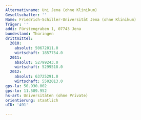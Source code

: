 ```yaml
---
Alternativname: Uni Jena (ohne Klinikum)
Gesellschafter: ''
Name: Friedrich-Schiller-Universität Jena (ohne Klinikum)
Träger: ''
addi: Fürstengraben 1, 07743 Jena
bundesland: Thüringen
drittmittel:
  2010:
    absolut: 50672011.0
    wirtschaft: 1857754.0
  2011:
    absolut: 52799243.0
    wirtschaft: 5299518.0
  2012:
    absolut: 63725291.0
    wirtschaft: 5502013.0
gps-la: 50.930.002
gps-lo: 11.589.952
hs-art: Universitäten (ohne Private)
orientierung: staatlich
uID: '491'

---
```


